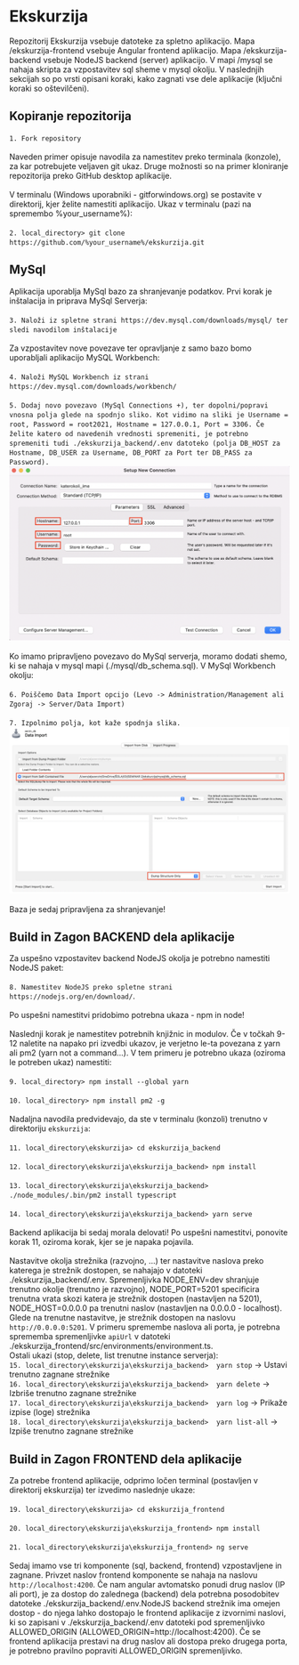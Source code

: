 # Ekskurzija

Repozitorij Ekskurzija vsebuje datoteke za spletno aplikacijo. Mapa /ekskurzija-frontend vsebuje Angular frontend aplikacijo. Mapa /ekskurzija-backend vsebuje NodeJS backend (server) aplikacijo. V mapi /mysql se nahaja skripta za vzpostavitev sql sheme v mysql okolju. 
V naslednjih sekcijah so po vrsti opisani koraki, kako zagnati vse dele aplikacije (ključni koraki so oštevilčeni).

## Kopiranje repozitorija
`1. Fork repository`
<br /><br />
Naveden primer opisuje navodila za namestitev preko terminala (konzole), za kar potrebujete veljaven git ukaz. Druge možnosti so na primer kloniranje repozitorija preko GitHub desktop aplikacije. 
<br /><br />
V terminalu (Windows uporabniki - gitforwindows.org) se postavite v direktorij, kjer želite namestiti aplikacijo. Ukaz v terminalu (pazi na spremembo %your_username%):
<br /><br />
`2. local_directory> git clone https://github.com/%your_username%/ekskurzija.git`

## MySql

Aplikacija uporablja MySql bazo za shranjevanje podatkov. Prvi korak je inštalacija in priprava MySql Serverja:
<br /><br />
`3. Naloži iz spletne strani https://dev.mysql.com/downloads/mysql/ ter sledi navodilom inštalacije`
<br /><br />
Za vzpostavitev nove povezave ter opravljanje z samo bazo bomo uporabljali aplikacijo MySQL Workbench:
<br /><br />
`4. Naloži MySQL Workbench iz strani https://dev.mysql.com/downloads/workbench/`
<br /><br />
`5. Dodaj novo povezavo (MySql Connections +), ter dopolni/popravi vnosna polja glede na spodnjo sliko. Kot vidimo na sliki je Username = root, Password = root2021, Hostname = 127.0.0.1, Port = 3306. Če želite katero od navedenih vrednosti spremeniti, je potrebno spremeniti tudi ./ekskurzija_backend/.env datoteko (polja DB_HOST za Hostname, DB_USER za Username, DB_PORT za Port ter DB_PASS za Password).`![Image not found!](./general_images/mysql.png?raw=true "MySqlConnection")
<br /><br />
Ko imamo pripravljeno povezavo do MySql serverja, moramo dodati shemo, ki se nahaja v mysql mapi (./mysql/db_schema.sql). V MySql Workbench okolju:
<br /><br />
`6. Poiščemo Data Import opcijo (Levo -> Administration/Management ali Zgoraj -> Server/Data Import)`
<br /><br />
`7. Izpolnimo polja, kot kaže spodnja slika.`![Image not found!](./general_images/mysql_import.png?raw=true "MySqlConnection")
<br /><br />
Baza je sedaj pripravljena za shranjevanje!

## Build in Zagon BACKEND dela aplikacije
Za uspešno vzpostavitev backend NodeJS okolja je potrebno namestiti NodeJS paket:
<br /><br />
`8. Namestitev NodeJS preko spletne strani https://nodejs.org/en/download/`. 
<br /><br />
Po uspešni namestitvi pridobimo potrebna ukaza - npm in node!
<br /><br />
Naslednji korak je namestitev potrebnih knjižnic in modulov. Če v točkah 9-12 naletite na napako pri izvedbi ukazov, je verjetno le-ta povezana z yarn ali pm2 (yarn not a command...). V tem primeru je potrebno ukaza (oziroma le potreben ukaz) namestiti: 
<br /><br />
`9. local_directory> npm install --global yarn`
<br /><br />
`10. local_directory> npm install pm2 -g`
<br /><br />
Nadaljna navodila predvidevajo, da ste v terminalu (konzoli) trenutno v direktoriju `ekskurzija`:
<br /><br />
`11. local_directory\ekskurzija> cd ekskurzija_backend`
<br /><br />
`12. local_directory\ekskurzija\ekskurzija_backend> npm install`
<br /><br />
`13. local_directory\ekskurzija\ekskurzija_backend> ./node_modules/.bin/pm2 install typescript`
<br /><br />
`14. local_directory\ekskurzija\ekskurzija_backend> yarn serve`
<br /><br />
Backend aplikacija bi sedaj morala delovati! 
Po uspešni namestitvi, ponovite korak 11, oziroma korak, kjer se je napaka pojavila.
<br /><br />
Nastavitve okolja strežnika (razvojno, ...) ter nastavitve naslova preko katerega je strežnik dostopen, se nahajajo v datoteki ./ekskurzija_backend/.env. Spremenljivka NODE_ENV=dev shranjuje trenutno okolje (trenutno je razvojno),  NODE_PORT=5201 specificira trenutna vrata skozi katera je strežnik dostopen (nastavljen na 5201), NODE_HOST=0.0.0.0 pa trenutni naslov (nastavljen na 0.0.0.0 - localhost). Glede na trenutne nastavitve, je strežnik dostopen na naslovu `http://0.0.0.0:5201`. V primeru spremembe naslova ali porta, je potrebna sprememba spremenljivke `apiUrl` v datoteki ./ekskurzija_frontend/src/environments/environment.ts.
<br />
Ostali ukazi (stop, delete, list trenutne instance serverja):
<br />
`15. local_directory\ekskurzija\ekskurzija_backend>  yarn stop`  -> Ustavi trenutno zagnane strežnike
<br />
`16. local_directory\ekskurzija\ekskurzija_backend>  yarn delete`  -> Izbriše trenutno zagnane strežnike
<br />
`17. local_directory\ekskurzija\ekskurzija_backend>  yarn log`  -> Prikaže izpise (loge) strežnika
<br />
`18. local_directory\ekskurzija\ekskurzija_backend>  yarn list-all`  -> Izpiše trenutno zagnane strežnike

## Build in Zagon FRONTEND dela aplikacije

Za potrebe frontend aplikacije, odprimo ločen terminal (postavljen v direktorij ekskurzija) ter izvedimo naslednje ukaze:
<br /><br />
`19. local_directory\ekskurzija> cd ekskurzija_frontend`
<br /><br />
`20. local_directory\ekskurzija\ekskurzija_frontend> npm install`
<br /><br />
`21. local_directory\ekskurzija\ekskurzija_frontend> ng serve`
<br /><br />
Sedaj imamo vse tri komponente (sql, backend, frontend) vzpostavljene in zagnane. Privzet naslov frontend komponente se nahaja na naslovu `http://localhost:4200`. Če nam angular avtomatsko ponudi drug naslov (IP ali port), je za dostop do zalednega (backend) dela potrebna posodobitev datoteke ./ekskurzija_backend/.env.NodeJS backend strežnik ima omejen dostop - do njega lahko dostopajo le frontend aplikacije z izvornimi naslovi, ki so zapisani v ./ekskurzija_backend/.env datoteki pod spremenljivko ALLOWED_ORIGIN (ALLOWED_ORIGIN=http://localhost:4200). Če se frontend aplikacija prestavi na drug naslov ali dostopa preko drugega porta, je potrebno pravilno popraviti ALLOWED_ORIGIN spremenljivko.


